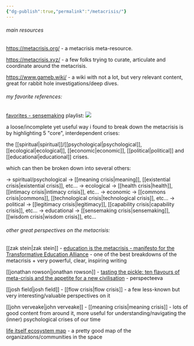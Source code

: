 ```yaml
---
{"dg-publish":true,"permalink":"/metacrisis/"}
---
```


###### main resources

https://metacrisis.org/ - a metacrisis meta-resource.

https://metacrisis.xyz/ - a few folks trying to curate, articulate and coordinate around the metacrisis.

https://www.gameb.wiki/ - a wiki with not a lot, but very relevant content, great for rabbit hole investigations/deep dives.

###### my favorite references:

[favorites - sensemaking](https://www.youtube.com/playlist?list=PLj8H7uBaUwDvd18QrEPugPMD5Z6Y0W-vB) playlist:
![](https://www.youtube.com/playlist?list=PLj8H7uBaUwDvd18QrEPugPMD5Z6Y0W-vB)

a loose/incomplete yet useful way i found to break down the metacrisis is by highlighting 5 "core", interdependent crises:

the [[spiritual\|spiritual]]/[[psychological\|psychological]], [[ecological\|ecological]], [[economic\|economic]], [[political\|political]] and [[educational\|educational]] crises.

which can then be broken down into several others:

-> spiritual/psychological -> [[meaning crisis\|meaning]], [[existential crisis\|existential crisis]], etc...
-> ecological -> [[health crisis\|health]], [[intimacy crisis\|intimacy crisis]], etc...
-> economic -> [[commons crisis\|commons]], [[technological crisis\|technological crisis]], etc...
-> political -> [[legitimacy crisis\|legitimacy]], [[capability crisis\|capability crisis]], etc...
-> educational -> [[sensemaking crisis\|sensemaking]], [[wisdom crisis\|wisdom crisis]], etc...

###### other great perspectives on the metacrisis:

[[zak stein\|zak stein]] - [education is the metacrisis - manifesto for the Transformative Education Alliance](https://systems-souls-society.com/education-is-the-metacrisis/) - one of the best breakdowns of the metacrisis + very powerful, clear, inspiring writing

[[jonathan rowson\|jonathan rowson]] - [tasting the pickle: ten flavours of meta-crisis and the appetite for a new civilisation](https://systems-souls-society.com/tasting-the-pickle-ten-flavours-of-meta-crisis-and-the-appetite-for-a-new-civilisation/) - perspecteeva

[[josh field\|josh field]] - [[flow crisis\|flow crisis]] - a few less-known but very interesting/valuable perspectives on it

[[john verveake\|john verveake]] - [[meaning crisis\|meaning crisis]] - lots of good content from around it, more useful for understanding/navigating the (inner) psychological crises of our time

[life itself ecosystem map](https://ecosystem.lifeitself.us/) - a pretty good map of the organizations/communities in the space